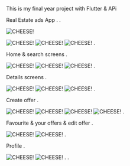 This is my final year project with Flutter & APi

Real Estate ads App
.
.

![CHEESE!](https://user-images.githubusercontent.com/92762767/173209607-96bd1a8b-149f-47c5-89cc-e2018e3ca1e9.png")

![CHEESE!](https://user-images.githubusercontent.com/92762767/172856790-8eaa61d1-2b09-4f75-a663-0ef6c6ab385c.jpg)
![CHEESE!](https://user-images.githubusercontent.com/92762767/172857396-8ef3499d-b178-4f2c-8a0c-d616d5cffe54.jpg)
![CHEESE!](https://user-images.githubusercontent.com/92762767/172857679-84002199-cc13-4a27-b857-8b03b556609f.jpg)
.

Home & search screens
.

![CHEESE!](https://user-images.githubusercontent.com/92762767/172858075-34ca52df-c637-4e6e-8a5e-6fef1c38c080.png)
![CHEESE!](https://user-images.githubusercontent.com/92762767/172858259-528331d4-1c78-412b-8b92-43ac67c42645.jpg)
![CHEESE!](https://user-images.githubusercontent.com/92762767/172860327-5aaf4cb4-2475-4b12-8f97-9a8a6e4c30f3.png)
.

Details screens
.

![CHEESE!](https://user-images.githubusercontent.com/92762767/172858942-cb352596-5612-421b-8712-f6f16eff76dd.jpg)
![CHEESE!](https://user-images.githubusercontent.com/92762767/172858963-f902de58-b124-481b-911e-6479c8024047.jpg)
![CHEESE!](https://user-images.githubusercontent.com/92762767/172858991-d096552e-7530-4c66-817d-8fb1609d125f.jpg)
.

Create offer
.

![CHEESE!](https://user-images.githubusercontent.com/92762767/172859396-6f3b0f7c-019c-40a0-85aa-d0552c2544f2.jpg)
![CHEESE!](https://user-images.githubusercontent.com/92762767/172859418-d84bff6b-e18b-456c-844d-4e2fc4a85955.jpg)
![CHEESE!](https://user-images.githubusercontent.com/92762767/172859450-4d0b8d65-2f44-4af2-b3dc-711b24a49d0e.jpg)
![CHEESE!](https://user-images.githubusercontent.com/92762767/172859477-ff0b9ff6-1995-4f9d-96e4-833d486a6931.jpg)
.

Favourite & your offers & edit offer
.

![CHEESE!](https://user-images.githubusercontent.com/92762767/172860674-62fedb98-c6d1-4cc6-aa2d-2b0332ddbf11.jpg)
![CHEESE!](https://user-images.githubusercontent.com/92762767/172860686-4f1c8999-51cb-438c-bb78-89dfb77e0c31.jpg)
.

Profile 
.

![CHEESE!](https://user-images.githubusercontent.com/92762767/172861112-53be37e8-a61d-4e62-a48f-3e847fe50417.jpg)
![CHEESE!](https://user-images.githubusercontent.com/92762767/172861422-6b60887f-1cc1-461e-8db0-a381b014fa0a.jpg)
.
.


